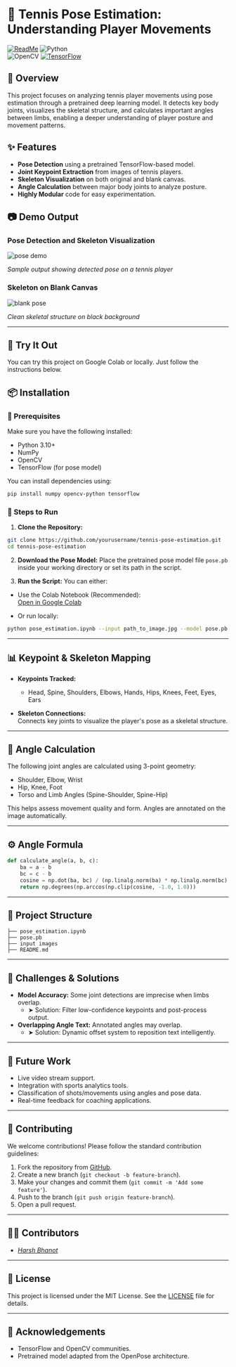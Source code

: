 # 🎾 Tennis Pose Estimation: Understanding Player Movements  
[![ReadMe](https://img.shields.io/badge/ReadMe-018EF5?logo=readme&logoColor=fff)](#)
![Python](https://img.shields.io/badge/Python-3.10-blue)  
![OpenCV](https://img.shields.io/badge/OpenCV-4.x-green)
[![TensorFlow](https://img.shields.io/badge/TensorFlow-ff8f00?logo=tensorflow&logoColor=white)](#)

## 🧠 Overview
This project focuses on analyzing tennis player movements using pose estimation through a pretrained deep learning model. It detects key body joints, visualizes the skeletal structure, and calculates important angles between limbs, enabling a deeper understanding of player posture and movement patterns.

## ✨ Features
- **Pose Detection** using a pretrained TensorFlow-based model.
- **Joint Keypoint Extraction** from images of tennis players.
- **Skeleton Visualization** on both original and blank canvas.
- **Angle Calculation** between major body joints to analyze posture.
- **Highly Modular** code for easy experimentation.

## 📷 Demo Output

### Pose Detection and Skeleton Visualization
![pose demo](https://github.com/user-attachments/assets/f2cee88f-a5a9-497e-996c-a9400b1fee62)

_Sample output showing detected pose on a tennis player_

### Skeleton on Blank Canvas
![blank pose](https://github.com/user-attachments/assets/5d6c8848-bf71-499d-8286-5e1ae532d385)

_Clean skeletal structure on black background_

---

## 🧪 Try It Out
You can try this project on Google Colab or locally. Just follow the instructions below.

## 📦 Installation

### 🔧 Prerequisites
Make sure you have the following installed:
- Python 3.10+
- NumPy
- OpenCV
- TensorFlow (for pose model)

You can install dependencies using:
```bash
pip install numpy opencv-python tensorflow
```

### 🚀 Steps to Run
1. **Clone the Repository:**
```bash
git clone https://github.com/yourusername/tennis-pose-estimation.git
cd tennis-pose-estimation
```

2. **Download the Pose Model:**
Place the pretrained pose model file `pose.pb` inside your working directory or set its path in the script.

3. **Run the Script:**
You can either:
- Use the Colab Notebook (Recommended):  
  [Open in Google Colab](https://colab.research.google.com/drive/your-colab-link)

- Or run locally:
```bash
python pose_estimation.ipynb --input path_to_image.jpg --model pose.pb
```

---

## 📊 Keypoint & Skeleton Mapping

- **Keypoints Tracked:**
  - Head, Spine, Shoulders, Elbows, Hands, Hips, Knees, Feet, Eyes, Ears

- **Skeleton Connections:**  
  Connects key joints to visualize the player's pose as a skeletal structure.

---

## 📐 Angle Calculation
The following joint angles are calculated using 3-point geometry:
- Shoulder, Elbow, Wrist
- Hip, Knee, Foot
- Torso and Limb Angles (Spine-Shoulder, Spine-Hip)

This helps assess movement quality and form. Angles are annotated on the image automatically.

---

## ⚙️ Angle Formula

```python
def calculate_angle(a, b, c):
    ba = a - b
    bc = c - b
    cosine = np.dot(ba, bc) / (np.linalg.norm(ba) * np.linalg.norm(bc) + 1e-6)
    return np.degrees(np.arccos(np.clip(cosine, -1.0, 1.0)))
```

---

## 📁 Project Structure

```
├── pose_estimation.ipynb
├── pose.pb
├── input images
├── README.md
```

---

## 🧩 Challenges & Solutions

- **Model Accuracy:** Some joint detections are imprecise when limbs overlap.
    - ➤ Solution: Filter low-confidence keypoints and post-process output.
- **Overlapping Angle Text:** Annotated angles may overlap.
    - ➤ Solution: Dynamic offset system to reposition text intelligently.

---

## 🔮 Future Work

- Live video stream support.
- Integration with sports analytics tools.
- Classification of shots/movements using angles and pose data.
- Real-time feedback for coaching applications.

---

## 🤝 Contributing

We welcome contributions! Please follow the standard contribution guidelines:

1. Fork the repository from [GitHub](https://github.com/HarshBhanot7/redback-orion).
2. Create a new branch (`git checkout -b feature-branch`).
3. Make your changes and commit them (`git commit -m 'Add some feature'`).
4. Push to the branch (`git push origin feature-branch`).
5. Open a pull request.

---

## 👨‍💻 Contributors
- [*Harsh Bhanot*](https://github.com/HarshBhanot7)

---

## 📜 License
This project is licensed under the MIT License. See the [LICENSE](https://github.com/Redback-Operations/redback-documentation/blob/main/LICENSE) file for details.

---

## 🙏 Acknowledgements
- TensorFlow and OpenCV communities.
- Pretrained model adapted from the OpenPose architecture.

